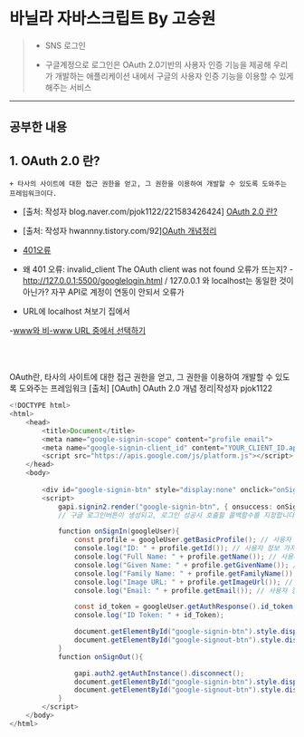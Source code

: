 # 바닐라 자바스크립트 By 고승원

> * SNS 로그인
> 
> * 구글계정으로 로그인은 OAuth 2.0기반의 사용자 인증 기능을 제공해 우리가 개발하는 애플리케이션 내에서 구글의 사용자 인증 기능을 이용할 수 있게 해주는 서비스
-----
  ## 공부한 내용

##  1. OAuth 2.0 란?
    + 타사의 사이트에 대한 접근 권한을 얻고, 그 권한을 이용하여 개발할 수 있도록 도와주는 프레임워크이다.
  * [출처: 작성자 blog.naver.com/pjok1122/221583426424] [OAuth 2.0 란?](https://blog.naver.com/pjok1122/221583426424)
  * [출처: 작성자 hwannny.tistory.com/92][OAuth 개념정리](https://hwannny.tistory.com/92)


  * [401오류](https://wontree.tistory.com/entry/%EC%B9%B4%EC%B9%B4%EC%98%A4%ED%86%A1-API-%EC%97%B0%EB%8F%99%EC%8B%9C-401-Unauthorized-%EC%98%A4%EB%A5%98#:~:text=%EC%B9%B4%EC%B9%B4%EC%98%A4%ED%86%A1%20%EB%A1%9C%EA%B7%B8%EC%9D%B8%20%EA%B8%B0%EB%8A%A5%EC%97%90%EC%84%9C,%EC%A3%BC%EC%86%8C%20%EB%AF%B8%EB%93%B1%EB%A1%9D%EC%9D%B4%20%EC%9B%90%EC%9D%B8%EC%9D%B4%EC%97%88%EB%8B%A4.)

- 왜 401 오류: invalid_client
The OAuth client was not found 오류가 뜨는지? 
-http://127.0.0.1:5500/googlelogin.html / 127.0.0.1 와 localhost는 동일한 것이 아닌가? 자꾸 API로 계정이 연동이 안되서 오류가 

- URL에 localhost 쳐보기 집에서


-[www와 비-www URL 중에서 선택하기](https://developer.mozilla.org/ko/docs/Web/HTTP/Basics_of_HTTP/Choosing_between_www_and_non-www_URLs)


<br/>
<br/>


OAuth란, 타사의 사이트에 대한 접근 권한을 얻고, 그 권한을 이용하여 개발할 수 있도록 도와주는 프레임워크
[출처] [OAuth] OAuth 2.0 개념 정리|작성자 pjok1122

~~~Java Script
<!DOCTYPE html>
<html>
    <head>
        <title>Document</title>
        <meta name="google-signin-scope" content="profile email">
        <meta name="google-signin-client_id" content="YOUR_CLIENT_ID.apps.googleusercontent.com">
        <script src="https://apis.google.com/js/platform.js"></script>
    </head>
    <body>
        
        <div id="google-signin-btn" style="display:none" onclick="onSignOut();">로그아웃</div>
        <script>
            gapi.signin2.render("google-signin-btn", { onsuccess: onSignIn});
            // 구글 로그인버튼이 생성되고, 로그인 성공시 호출할 콜백함수를 지정합니다.

            function onSignIn(googleUser){
                const profile = googleUser.getBasicProfile(); // 사용자 정보 가져오기
                console.log("ID: " + profile.getId()); // 사용자 정보 가져오기
                console.log("Full Name: " + profile.getName()); // 사용자 정보 가져오기
                console.log("Given Name: " + profile.getGivenName()); // 사용자 정보 가져오기
                console.log("Family Name: " + profile.getFamilyName()); // 사용자 정보 가져오기
                console.log("Image URL: " + profile.getImageUrl()); // 사용자 정보 가져오기
                console.log("Email: " + profile.getEmail()); // 사용자 정보 가져오기

                const id_token = googleUser.getAuthResponse().id_token;
                console.log("ID Token: " + id_Token);

                document.getElementById("google-signin-btn").style.display = "none"; // 로그인 버튼 숨기기
                document.getElementById("google-signout-btn").style.display = ""; // 로그아웃 버튼 보이기
            }
            function onSignOut(){

                gapi.auth2.getAuthInstance().disconnect();
                document.getElementById("google-signin-btn").style.display = ""; // 로그인 버튼 보이기
                document.getElementById("google-signout-btn").style.display = "none"; // 로그인 버튼 숨기기
            }
        </script>
    </body>
</html>
~~~
